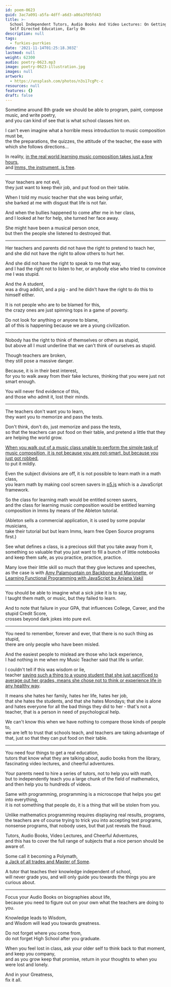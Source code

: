 ```yaml
---
id: poem-0623
guid: 3ac7a091-a5fa-4dff-a6d3-a86a3f05fd43
title: >-
  School Independent Tutors, Audio Books And Video Lectures: On Getting A Real
  Self Directed Education, Early On
description: null
tags:
  - furkies-purrkies
date: '2021-11-14T01:25:18.303Z'
lastmod: null
weight: 62300
audio: poetry-0623.mp3
image: poetry-0623-illustration.jpg
images: null
artwork:
  - https://unsplash.com/photos/n3s17cgPc-c
resources: null
features: {}
draft: false
---
```


Sometime around 8th grade we should be able to program, paint, compose music, and write poetry,\
and you can kind of see that is what school classes hint on.

I can't even imagine what a horrible mess introduction to music composition must be,\
the the preparations, the quizzes, the attitude of the teacher, the ease with which she follows directions...

In reality, [in the real world learning music composition takes just a few hours](https://learningmusic.ableton.com/),\
and [lmms, the instrument, is free](https://www.youtube.com/watch?v=0sRvkaxh8EU).

---

Your teachers are not evil,\
they just want to keep their job, and put food on their table.

When I told my music teacher that she was being unfair,\
she barked at me with disgust that life is not fair.

And when the bullies happened to come after me in her class,\
and I looked at her for help, she turned her face away.

She might have been a musical person once,\
but then the people she listened to destroyed that.

---

Her teachers and parents did not have the right to pretend to teach her,\
and she did not have the right to allow others to hurt her.

And she did not have the right to speak to me that way,\
and I had the right not to listen to her, or anybody else who tried to convince me I was stupid.

And the A student,\
was a drug addict, and a pig - and he didn't have the right to do this to himself either.

It is not people who are to be blamed for this,\
the crazy ones are just spinning tops in a game of poverty.

Do not look for anything or anyone to blame,\
all of this is happening because we are a young civilization.

---

Nobody has the right to think of themselves or others as stupid,\
but above all I must underline that we can't think of ourselves as stupid.

Though teachers are broken,\
they still pose a massive danger.

Because, it is in their best interest,\
for you to walk away from their fake lectures, thinking that you were just not smart enough.

You will never find evidence of this,\
and those who admit it, lost their minds.

---

The teachers don't want you to learn,\
they want you to memorize and pass the tests.

Don't think, don't do, just memorize and pass the tests,\
so that the teachers can put food on their table, and pretend a little that they are helping the world grow.

[When you walk out of a music class unable to perform the simple task of music composition, it is not because you are not-smart, but because you just got robbed](https://www.youtube.com/watch?v=0sRvkaxh8EU),\
to put it mildly.

Even the subject divisions are off, it is not possible to learn math in a math class,\
you learn math by making cool screen savers in [p5.js](https://www.youtube.com/watch?v=8j0UDiN7my4\&list=PLglp04UYZK_PrN6xWo_nJ-8kzyXDyFUwi) which is a JavaScript framework.

So the class for learning math would be entitled screen savers,\
and the class for learning music composition would be entitled learning composition in lmms by means of the Ableton tutorial.

(Ableton sells a commercial application, it is used by some popular musicians,\
take their tutorial but but learn lmms, learn free Open Source programs first.)

See what defines a class, is a precious skill that you take away from it,\
something so valuable that you just want to fill a bunch of little notebooks and keep them safe, as you practice, practice, practice.

Many love their little skill so much that they give lectures and speeches,\
as the case is with [Amy Palamountain on Backbone and Marionette](https://www.youtube.com/watch?v=0o2whtCJw8I), or [Learning Functional Programming with JavaScript by Anjana Vakil](https://www.youtube.com/watch?v=e-5obm1G_FY)

---

You should be able to imagine what a sick joke it is to say,\
I taught them math, or music, but they failed to learn.

And to note that failure in your GPA, that influences College, Career, and the stupid Credit Score,\
crosses beyond dark jokes into pure evil.

---

You need to remember, forever and ever, that there is no such thing as stupid,\
there are only people who have been misled.

And the easiest people to mislead are those who lack experience,\
I had nothing in me when my Music Teacher said that life is unfair.

I couldn't tell if this was wisdom or lie,\
teacher [saying such a thing to a young student that she just sacrificed to average out her grades, means she chose not to think or experience life in any healthy way](https://www.youtube.com/watch?v=DzSnvxejenY).

It means she hates her family, hates her life, hates her job,\
that she hates the students, and that she hates Mondays; that she is alone and hates everyone for all the bad things they did to her - that's not a teacher, that is a person in need of psychological help.

We can't know this when we have nothing to compare those kinds of people to,\
we are left to trust that schools teach, and teachers are taking advantage of that, just so that they can put food on their table.

---

You need four things to get a real education,\
tutors that know what they are talking about, audio books from the library, fascinating video lectures, and cheerful adventures.

Your parents need to hire a series of tutors, not to help you with math,\
but to independently teach you a large chunk of the field of mathematics, and then help you to hundreds of videos.

Same with programming, programming is a microscope that helps you get into everything,\
it is not something that people do, it is a thing that will be stolen from you.

Unlike mathematics programming requires displaying real results, programs,\
the teachers are of course trying to trick you into accepting test programs, nonsense programs, that nobody uses, but that just reveals the fraud.

Tutors, Audio Books, Video Lectures, and Cheerful Adventures,\
and this has to cover the full range of subjects that a nice person should be aware of.

Some call it becoming a Polymath,\
[a Jack of all trades and Master of Some](https://www.youtube.com/watch?v=0wY0oTsQ9Lc).

A tutor that teaches their knowledge independent of school,\
will never grade you, and will only guide you towards the things you are curious about.

---

Focus your Audio Books on biographies about life,\
because you need to figure out on your own what the teachers are doing to you.

Knowledge leads to Wisdom,\
and Wisdom will lead you towards greatness.

Do not forget where you come from,\
do not forget High School after you graduate.

When you feel lost in class, ask your older self to think back to that moment, and keep you company,\
and as you grow keep that promise, return in your thoughts to when you were lost and lonely.

And in your Greatness,\
fix it all.
